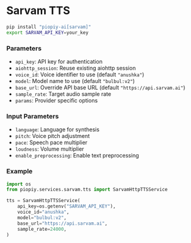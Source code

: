 # Sarvam TTS

```bash
pip install "piopiy-ai[sarvam]"
export SARVAM_API_KEY=your_key
```

### Parameters

- `api_key`: API key for authentication
- `aiohttp_session`: Reuse existing aiohttp session
- `voice_id`: Voice identifier to use (default `"anushka"`)
- `model`: Model name to use (default `"bulbul:v2"`)
- `base_url`: Override API base URL (default `"https://api.sarvam.ai"`)
- `sample_rate`: Target audio sample rate
- `params`: Provider specific options

### Input Parameters

- `language`: Language for synthesis
- `pitch`: Voice pitch adjustment
- `pace`: Speech pace multiplier
- `loudness`: Volume multiplier
- `enable_preprocessing`: Enable text preprocessing

### Example

```python
import os
from piopiy.services.sarvam.tts import SarvamHttpTTSService

tts = SarvamHttpTTSService(
    api_key=os.getenv("SARVAM_API_KEY"),
    voice_id="anushka",
    model="bulbul:v2",
    base_url="https://api.sarvam.ai",
    sample_rate=24000,
)
```
